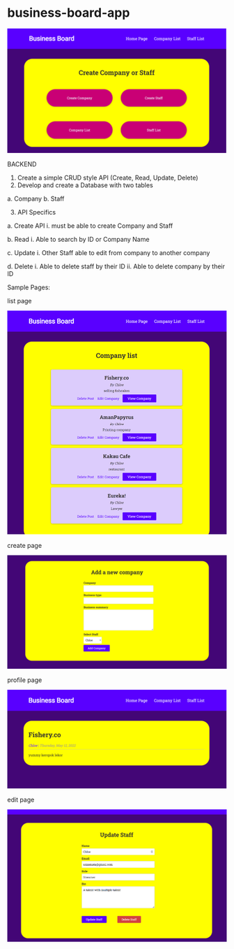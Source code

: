 # business-board-app

![alt image](/screen/mainb.png)

BACKEND

1. Create a simple CRUD style API (Create, Read, Update, Delete)
2. Develop and create a Database with two tables

  a. Company
  b. Staff
  
3. API Specifics

  a. Create API 
    i. must be able to create Company and Staff
    
  b. Read
    i. Able to search by ID or Company Name
   
  c. Update
    i. Other Staff able to edit from company to another company 
    
  d. Delete
    i. Able to delete staff by their ID
    ii. Able to delete company by their ID


Sample Pages:

list page

![alt image](/screen/dummy/companylist.png)

create page

![alt image](/screen/dummy/createcompany.png)

profile page

![alt image](/screen/dummy/companyview.png)

edit page

![alt image](/screen/dummy/staffeditdelete.png)

